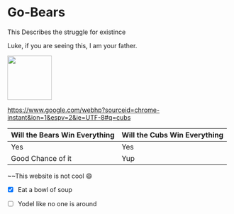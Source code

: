 # Go-Bears
This Describes the struggle for existince

Luke, if you are seeing this, I am your father.

<img src="https://lh5.googleusercontent.com/-KB6iDbLGBZ4/AAAAAAAAAAI/AAAAAAAARMM/jQktLv17mO4/s0-c-k-no-ns/photo.jpg" width=100 height=100>

https://www.google.com/webhp?sourceid=chrome-instant&ion=1&espv=2&ie=UTF-8#q=cubs

Will the Bears Win Everything | Will the Cubs Win Everything
----------------------------- | ----------------------------
Yes | Yes
Good Chance of it | Yup
~~This website is not cool
:smile:

- [x] Eat a bowl of soup

- [ ] Yodel like no one is around 


